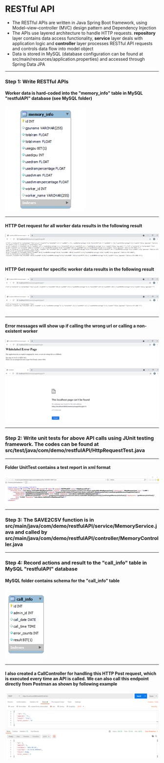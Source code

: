 # RESTful API

<ul>
<li>The RESTful APIs are written in Java Spring Boot framework, using Model–view–controller (MVC) design pattern and Dependency Injection</li>
<li>The APIs use layered architecture to handle HTTP requests. <strong>repository</strong> layer contains data access functionality, <strong>service</strong> layer deals with application logic and <strong>controller</strong> layer processes RESTful API requests and controls data flow into model object</li>
<li>Data is stored in MySQL (database configuration can be found at src/main/resources/application.properties) and accessed through Spring Data JPA</li>
</ul>

<hr>
<h3>Step 1: Write RESTful APIs</h3>
<h4>Worker data is hard-coded into the "memory_info" table in MySQL "restfulAPI" database (see MySQL folder)</h4>
<img src="./Images/memoryInfoSchema.png">

<hr>
<h4>HTTP Get request for all worker data results in the following result</h4>
<img src="./Images/allMemoryUsageInfo_2.png">
<h4>HTTP Get request for specific worker data results in the following result</h4>
<img src="./Images/memoryUsageInfo1.png">
<img src="./Images/memoryUsageInfo2.png">

<hr>
<h4>Error messages will show up if calling the wrong url or calling a non-existent worker</h4>
<img src="./Images/error2.png">
<img src="./Images/error1.png">

<hr>
<h3>Step 2: Write unit tests for above API calls using JUnit testing framework. The codes can be found at src/test/java/com/demo/restfulAPI/HttpRequestTest.java</h3>

<hr>
<h4>Folder UnitTest contains a test report in xml format</h4>
<img src="./Images/testReport.png">

<hr>
<h3>Step 3: The SAVE2CSV function is in src/main/java/com/demo/restfulAPI/service/MemoryService.java and called by src/main/java/com/demo/restfulAPI/controller/MemoryController.java</h3>

<hr>
<h3>Step 4: Record actions and result to the "call_info" table in MySQL "restfulAPI" database</h3>
<h4> MySQL folder contains schema for the "call_info" table</h4>
<img src="./Images/callInfoSchema.png">

<hr>
<h4>I also created a CallController for handling this HTTP Post request, which is executed every time an API is called. We can also call this endpoint directly from Postman as shown by following example</h4>
<img src="./Images/addAPICallInfo.png">
